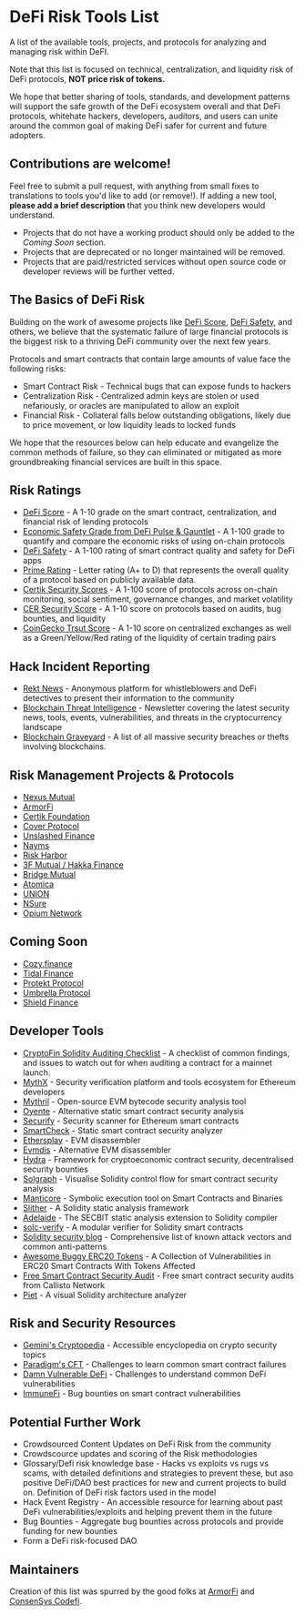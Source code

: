 # DeFi Risk Tools List
A list of the available tools, projects, and protocols for analyzing and managing risk within DeFI.

Note that this list is focused on technical, centralization, and liquidity risk of DeFi protocols, **NOT price risk of tokens.**

We hope that better sharing of tools, standards, and development patterns will support the safe growth of the DeFi ecosystem overall and that DeFi protocols, whitehate hackers, developers, auditors, and users can unite around the common goal of making DeFi safer for current and future adopters.

## Contributions are welcome!
Feel free to submit a pull request, with anything from small fixes to translations to tools you'd like to add (or remove!). If adding a new tool, **please add a brief description** that you think new developers would understand.
* Projects that do not have a working product should only be added to the *Coming Soon* section.
* Projects that are deprecated or no longer maintained will be removed.
* Projects that are paid/restricted services without open source code or developer reviews will be further vetted.

## The Basics of DeFi Risk
Building on the work of awesome projects like [DeFi Score](https://defiscore.io/), [DeFi Safety](https://defisafety.com/), and others, we believe that the systematic failure of large financial protocols is the biggest risk to a thriving DeFi community over the next few years.

Protocols and smart contracts that contain large amounts of value face the following risks:
* Smart Contract Risk - Technical bugs that can expose funds to hackers
* Centralization Risk - Centralized admin keys are stolen or used nefariously, or oracles are manipulated to allow an exploit
* Financial Risk - Collateral falls below outstanding obligations, likely due to price movement, or low liquidity leads to locked funds

We hope that the resources below can help educate and evangelize the common methods of failure, so they can eliminated or mitigated as more groundbreaking financial services are built in this space.

## Risk Ratings
* [DeFi Score](https://defiscore.io/) - A 1-10 grade on the smart contract, centralization, and financial risk of lending protocols
* [Economic Safety Grade from DeFi Pulse & Gauntlet](https://defipulse.com/blog/introducing-the-defi-pulse-economic-safety-grade/) - A 1-100 grade to quantify and compare the economic risks of using on-chain protocols
* [DeFi Safety](https://defisafety.com/) - A 1-100 rating of smart contract quality and safety for DeFi apps
* [Prime Rating](https://primerating.io/) - Letter rating (A+ to D) that represents the overall quality of a protocol based on publicly available data.
* [Certik Security Scores](https://www.certik.org/) - A 1-100 score of protocols across on-chain monitoring, social sentiment, governance changes, and market volatility
* [CER Security Score](https://cer.live/defi) - A 1-10 score on protocols based on audits, bug bounties, and liquidity
* [CoinGecko Trsut Score](https://www.coingecko.com/en/methodology) - A 1-10 score on centralized exchanges as well as a Green/Yellow/Red rating of the liquidity of certain trading pairs

## Hack Incident Reporting
* [Rekt News](https://rekt.eth.link/leaderboard) - Anonymous platform for whistleblowers and DeFi detectives to present their information to the community
* [Blockchain Threat Intelligence](https://blockthreat.substack.com/) - Newsletter covering the latest security news, tools, events, vulnerabilities, and threats in the cryptocurrency landscape
* [Blockchain Graveyard](https://magoo.github.io/Blockchain-Graveyard/) - A list of all massive security breaches or thefts involving blockchains.

## Risk Management Projects & Protocols
* [Nexus Mutual](https://nexusmutual.io/)
* [ArmorFi](https://armor.fi/)
* [Certik Foundation](https://shield.certik.foundation/)
* [Cover Protocol](https://www.coverprotocol.com/)
* [Unslashed Finance](https://unslashed.finance)
* [Nayms](https://nayms.io/)
* [Risk Harbor](https://www.riskharbor.com/)
* [3F Mutual / Hakka Finance](https://3fmutual.com/)
* [Bridge Mutual](https://www.bridgemutual.io)
* [Atomica](https://atomica.org/)
* [UNION](https://www.unn.finance)
* [NSure](https://nsure.network/#/)
* [Opium Network](https://opium.finance/)

## Coming Soon
* [Cozy.finance](https://cozy.finance/)
* [Tidal Finance](https://tidal.finance/)
* [Protekt Protocol](https://www.protektprotocol.com/)
* [Umbrella Protocol](https://medium.com/yam-finance/introducing-the-umbrella-protocol-by-yam-e89109548c6d)
* [Shield Finance](https://shieldfinance.net/)

## Developer Tools
* [CryptoFin Solidity Auditing Checklist](https://github.com/cryptofinlabs/audit-checklist) - A checklist of common findings, and issues to watch out for when auditing a contract for a mainnet launch.
* [MythX](https://mythx.io/) - Security verification platform and tools ecosystem for Ethereum developers
* [Mythril](https://github.com/ConsenSys/mythril) - Open-source EVM bytecode security analysis tool
* [Oyente](https://github.com/melonproject/oyente) - Alternative static smart contract security analysis
* [Securify](https://securify.chainsecurity.com/) - Security scanner for Ethereum smart contracts
* [SmartCheck](https://tool.smartdec.net/) - Static smart contract security analyzer
* [Ethersplay](https://github.com/crytic/ethersplay) - EVM disassembler
* [Evmdis](https://github.com/Arachnid/evmdis) - Alternative EVM disassembler
* [Hydra](https://github.com/IC3Hydra/Hydra) - Framework for cryptoeconomic contract security, decentralised security bounties
* [Solgraph](https://github.com/raineorshine/solgraph) - Visualise Solidity control flow for smart contract security analysis
* [Manticore](https://github.com/trailofbits/manticore) - Symbolic execution tool on Smart Contracts and Binaries
* [Slither](https://github.com/crytic/slither) - A Solidity static analysis framework
* [Adelaide](https://github.com/sec-bit/adelaide) - The SECBIT static analysis extension to Solidity compiler
* [solc-verify](https://github.com/SRI-CSL/solidity/) - A modular verifier for Solidity smart contracts
* [Solidity security blog](https://github.com/sigp/solidity-security-blog) - Comprehensive list of known attack vectors and common anti-patterns
* [Awesome Buggy ERC20 Tokens](https://github.com/sec-bit/awesome-buggy-erc20-tokens) - A Collection of Vulnerabilities in ERC20 Smart Contracts With Tokens Affected
* [Free Smart Contract Security Audit](https://callisto.network/smart-contract-audit/) - Free smart contract security audits from Callisto Network
* [Piet](https://piet.slock.it) - A visual Solidity architecture analyzer

## Risk and Security Resources
* [Gemini's Cryptopedia](https://www.gemini.com/cryptopedia/explore#security) - Accessible encyclopedia on crypto security topics
* [Paradigm's CFT](https://ctf.paradigm.xyz/) - Challenges to learn common smart contract failures
* [Damn Vulnerable DeFi](https://www.damnvulnerabledefi.xyz/) - Challenges to understand common DeFi vulnerabilities
* [ImmuneFi](https://immunefi.com/) - Bug bounties on smart contract vulnerabilities

## Potential Further Work
* Crowdsourced Content Updates on DeFi Risk from the community
* Crowdscource updates and scoring of the Risk methodologies
* Glossary/Defi risk knowledge base - Hacks vs exploits vs rugs vs scams, with detailed definitions and strategies to prevent these, but aso positive DeFi/DAO best practices for new and current projects to build on. Definition of DeFi risk factors used in the model
* Hack Event Registry - An accessible resource for learning about past DeFi vulnerabilities/exploits and helping prevent them in the future
* Bug Bounties - Aggregate bug bounties across protocols and provide funding for new bounties
* Form a DeFi risk-focused DAO

## Maintainers
Creation of this list was spurred by the good folks at [ArmorFi](https://armor.fi/) and [ConsenSys Codefi](https://consensys.net/codefi/).
